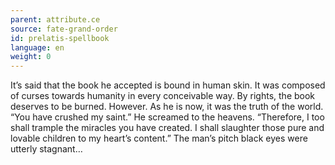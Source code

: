 ```yaml
---
parent: attribute.ce
source: fate-grand-order
id: prelatis-spellbook
language: en
weight: 0
---
```


It’s said that the book he accepted is bound in human skin.
It was composed of curses towards humanity in every conceivable way.
By rights, the book deserves to be burned.
However.
As he is now, it was the truth of the world.
“You have crushed my saint.”
He screamed to the heavens.
“Therefore, I too shall trample the miracles you have created.
I shall slaughter those pure and lovable children to my heart’s content.”
The man’s pitch black eyes were utterly stagnant…
